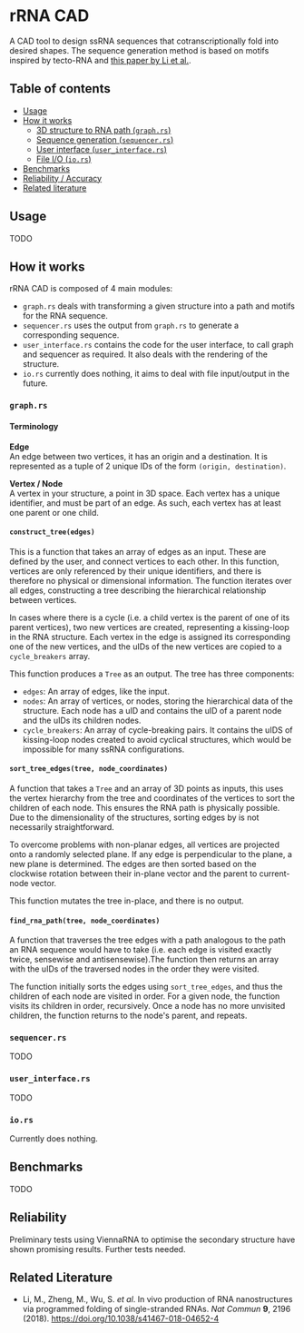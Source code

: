 # rRNA CAD

A CAD tool to design ssRNA sequences that cotranscriptionally fold into desired shapes. The sequence generation method is based on motifs inspired by tecto-RNA and [this paper by Li et al.](https://doi.org/10.1038/s41467-018-04652-4).

## Table of contents
- [Usage](#usage)
- [How it works](#how-it-works)
  - [3D structure to RNA path (`graph.rs`)](#graphrs)
  - [Sequence generation (`sequencer.rs`)](#sequencerrs)
  - [User interface (`user_interface.rs`)](#userinterfacers)
  - [File I/O (`io.rs`)](#iors)
- [Benchmarks](#benchmarks)
- [Reliability / Accuracy](#reliability)
- [Related literature](#related-literature)

## Usage

TODO

## How it works
rRNA CAD is composed of 4 main modules:
- `graph.rs` deals with transforming a given structure into a path and motifs for the RNA sequence.
- `sequencer.rs` uses the output from `graph.rs` to generate a corresponding sequence.
- `user_interface.rs` contains the code for the user interface, to call graph and sequencer as required. It also deals with the rendering of the structure.
- `io.rs` currently does nothing, it aims to deal with file input/output in the future.

### `graph.rs`

#### Terminology
**Edge**<br>
An edge between two vertices, it has an origin and a destination. It is represented as a tuple of 2 unique IDs of the form `(origin, destination)`.

**Vertex / Node**<br>
A vertex in your structure, a point in 3D space. Each vertex has a unique identifier, and must be part of an edge. As such, each vertex has at least one parent or one child.

#### `construct_tree(edges)`
This is a function that takes an array of edges as an input. These are defined by the user, and connect vertices to each other. In this function, vertices are only referenced by their unique identifiers, and there is therefore no physical or dimensional information. The function iterates over all edges, constructing a tree describing the hierarchical relationship between vertices.

In cases where there is a cycle (i.e. a child vertex is the parent of one of its parent vertices), two new vertices are created, representing a kissing-loop in the RNA structure. Each vertex in the edge is assigned its corresponding one of the new vertices, and the uIDs of the new vertices are copied to a `cycle_breakers` array.

This function produces a `Tree` as an output. The tree has three components:
- `edges`: An array of edges, like the input.
- `nodes`: An array of vertices, or nodes, storing the hierarchical data of the structure. Each node has a uID and contains the uID of a parent node and the uIDs its children nodes.
- `cycle_breakers`: An array of cycle-breaking pairs. It contains the uIDS of kissing-loop nodes created to avoid cyclical structures, which would be impossible for many ssRNA configurations.

#### `sort_tree_edges(tree, node_coordinates)`
A function that takes a `Tree` and an array of 3D points as inputs, this uses the vertex hierarchy from the tree and coordinates of the vertices to sort the children of each node. This ensures the RNA path is physically possible. Due to the dimensionality of the structures, sorting edges by is not necessarily straightforward.

To overcome problems with non-planar edges, all vertices are projected onto a randomly selected plane. If any edge is perpendicular to the plane, a new plane is determined. The edges are then sorted based on the clockwise rotation between their in-plane vector and the parent to current-node vector.

This function mutates the tree in-place, and there is no output.

#### `find_rna_path(tree, node_coordinates)`
A function that traverses the tree edges with a path analogous to the path an RNA sequence would have to take (i.e. each edge is visited exactly twice, sensewise and antisensewise).The function then returns an array with the uIDs of the traversed nodes in the order they were visited.

The function initially sorts the edges using `sort_tree_edges`, and thus the children of each node are visited in order. For a given node, the function visits its children in order, recursively. Once a node has no more unvisited children, the function returns to the node's parent, and repeats.

### `sequencer.rs`

TODO

### `user_interface.rs`

TODO

### `io.rs`

Currently does nothing.

## Benchmarks

TODO

## Reliability

Preliminary tests using ViennaRNA to optimise the secondary structure have shown promising results. Further tests needed.

## Related Literature
- Li, M., Zheng, M., Wu, S. *et al*. In vivo production of RNA nanostructures via programmed folding of single-stranded RNAs. *Nat Commun* **9**, 2196 (2018). https://doi.org/10.1038/s41467-018-04652-4
